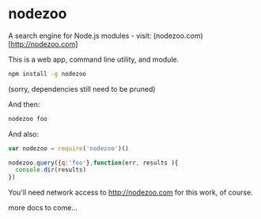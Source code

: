nodezoo
=======

A search engine for Node.js modules - visit: (nodezoo.com)[http://nodezoo.com]

This is a web app, command line utility, and module. 


```sh
npm install -g nodezoo
```
(sorry, dependencies still need to be pruned)


And then:

```sh
nodezoo foo
```

And also:

```javascript
var nodezoo = require('nodezoo')()

nodezoo.query({q:'foo'},function(err, results ){
  console.dir(results)
})
```

You'll need network access to http://nodezoo.com for this work, of course.


more docs to come...





